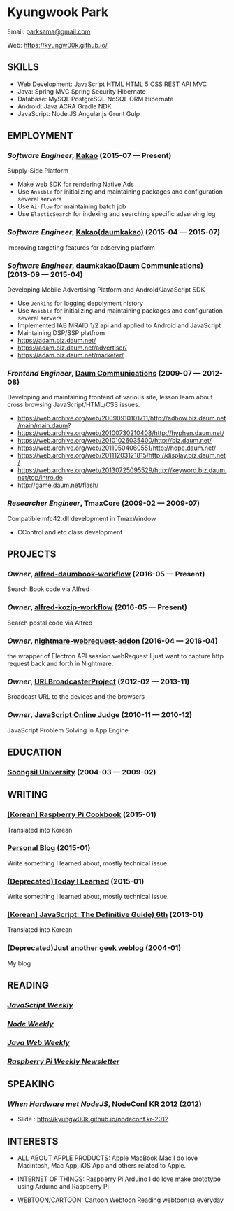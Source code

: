 Kyungwook Park
============
Email: parksama@gmail.com

Web: https://kyungw00k.github.io/



## SKILLS

  - Web Development: JavaScript HTML HTML 5 CSS REST API MVC 
  - Java: Spring MVC Spring Security Hibernate 
  - Database: MySQL PostgreSQL NoSQL ORM Hibernate 
  - Android: Java ACRA Gradle NDK 
  - JavaScript: Node.JS Angular.js Grunt Gulp 

## EMPLOYMENT

### *Software Engineer*, [Kakao](http://kakaocorp.com/en/main) (2015-07 — Present)

Supply-Side Platform
  - Make web SDK for rendering Native Ads
  - Use `Ansible` for initializing and maintaining packages and configuration several servers
  - Use `Airflow` for maintaining batch job
  - Use `ElasticSearch` for indexing and searching specific adserving log

### *Software Engineer*, [Kakao(daumkakao)](http://kakaocorp.com/en/main) (2015-04 — 2015-07)

Improving targeting features for adserving platform

### *Software Engineer*, [daumkakao(Daum Communications)](http://bit.ly/1WVxAWR) (2013-09 — 2015-04)

Developing Mobile Advertising Platform and Android/JavaScript SDK
  - Use `Jenkins` for logging depolyment history
  - Use `Ansible` for initializing and maintaining packages and configuration several servers
  - Implemented IAB MRAID 1/2 api and applied to Android and JavaScript
  - Maintaining DSP/SSP platfrom
  - https://adam.biz.daum.net/
  - https://adam.biz.daum.net/advertiser/
  - https://adam.biz.daum.net/marketer/

### *Frontend Engineer*, [Daum Communications](http://bit.ly/1THG5ix) (2009-07 — 2012-08)

Developing and maintaining frontend of various site, lesson learn about cross browsing JavaScript/HTML/CSS issues.
  - https://web.archive.org/web/20090910101711/http://adhow.biz.daum.net/main/main.daum?
  - https://web.archive.org/web/20100730210408/http://hyphen.daum.net/
  - https://web.archive.org/web/20101026035400/http://biz.daum.net/
  - https://web.archive.org/web/20110504060551/http://hope.daum.net/
  - https://web.archive.org/web/20111203121815/http://display.biz.daum.net/
  - https://web.archive.org/web/20130725095529/http://keyword.biz.daum.net/top/intro.do
  - http://game.daum.net/flash/

### *Researcher Engineer*, TmaxCore (2009-02 — 2009-07)

Compatible mfc42.dll development in TmaxWindow
  - CControl and etc class development


## PROJECTS

### *Owner*, [alfred-daumbook-workflow](https://github.com/kyungw00k/alfred-daumbook-workflow) (2016-05 — Present)

Search Book code via Alfred


### *Owner*, [alfred-kozip-workflow](https://github.com/kyungw00k/alfred-kozip-workflow) (2016-05 — Present)

Search postal code via Alfred


### *Owner*, [nightmare-webrequest-addon](https://github.com/kyungw00k/nightmare-webrequest-addon) (2016-04 — 2016-04)

the wrapper of Electron API session.webRequest
I just want to capture http request back and forth in Nightmare.

### *Owner*, [URLBroadcasterProject](https://github.com/kyungw00k/URLBroadcasterProject) (2012-02 — 2013-11)

Broadcast URL to the devices and the browsers


### *Owner*, [JavaScript Online Judge](https://github.com/kyungw00k/jsoj) (2010-11 — 2010-12)

JavaScript Problem Solving in App Engine




## EDUCATION

### [Soongsil University](http://eng.ssu.ac.kr/) (2004-03 — 2009-02)






## WRITING

### [[Korean] Raspberry Pi Cookbook](http://www.hanbit.co.kr/book/look.html?isbn=978-89-6848-153-6) (2015-01)

Translated into Korean

### [Personal Blog](https://kyungw00k.github.io/) (2015-01)

Write something I learned about, mostly technical issue.

### [(Deprecated)Today I Learned](https://www.gitbook.com/read/book/kyungw00k/today-i-learned) (2015-01)

Write something I learned about, mostly technical issue.

### [[Korean] JavaScript: The Definitive Guide) 6th](http://www.insightbook.co.kr/books/programming-insight/%EC%9E%90%EB%B0%94%EC%8A%A4%ED%81%AC%EB%A6%BD%ED%8A%B8-%EC%99%84%EB%B2%BD-%EA%B0%80%EC%9D%B4%EB%93%9C) (2013-01)

Translated into Korean

### [(Deprecated)Just another geek weblog](https://kyungw00k.wordpress.com) (2004-01)

My blog


## READING

### [*JavaScript Weekly*](http://javascriptweekly.com/)

### [*Node Weekly*](http://nodeweekly.com/)

### [*Java Web Weekly*](http://www.baeldung.com/java-web-weekly)

### [*Raspberry Pi Weekly Newsletter*](https://www.raspberrypi.org/weekly/)




## SPEAKING

### *When Hardware met NodeJS*, NodeConf KR 2012 (2012)


  - Slide : http://kyungw00k.github.io/nodeconf.kr-2012



## INTERESTS

- ALL ABOUT APPLE PRODUCTS: Apple MacBook Mac 
I do love Macintosh, Mac App, iOS App and others related to Apple.

- INTERNET OF THINGS: Raspberry Pi Arduino 
I do love make prototype using Arduino and Raspberry Pi

- WEBTOON/CARTOON: Cartoon Webtoon 
Reading webtoon(s) everyday


